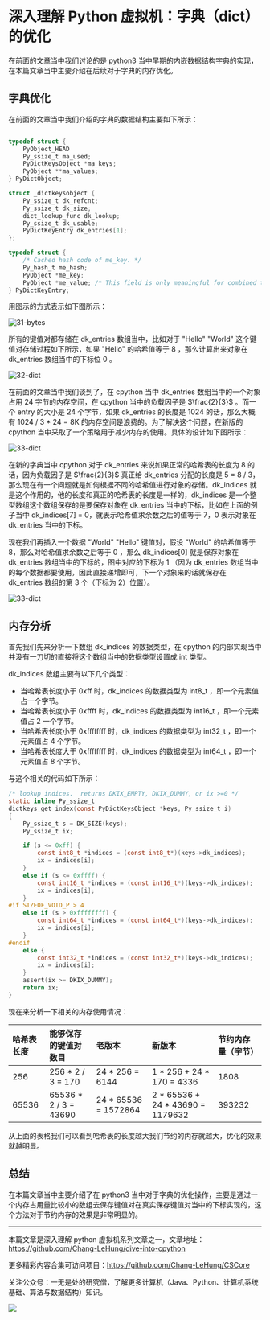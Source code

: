 # 深入理解 Python 虚拟机：字典（dict）的优化

在前面的文章当中我们讨论的是 python3 当中早期的内嵌数据结构字典的实现，在本篇文章当中主要介绍在后续对于字典的内存优化。

## 字典优化

在前面的文章当中我们介绍的字典的数据结构主要如下所示：

```c

typedef struct {
    PyObject_HEAD
    Py_ssize_t ma_used;
    PyDictKeysObject *ma_keys;
    PyObject **ma_values;
} PyDictObject;

struct _dictkeysobject {
    Py_ssize_t dk_refcnt;
    Py_ssize_t dk_size;
    dict_lookup_func dk_lookup;
    Py_ssize_t dk_usable;
    PyDictKeyEntry dk_entries[1];
};

typedef struct {
    /* Cached hash code of me_key. */
    Py_hash_t me_hash;
    PyObject *me_key;
    PyObject *me_value; /* This field is only meaningful for combined tables */
} PyDictKeyEntry;
```

用图示的方式表示如下图所示：

![31-bytes](../images/31-bytes.png)

所有的键值对都存储在 dk_entries 数组当中，比如对于 "Hello" "World" 这个键值对存储过程如下所示，如果 "Hello" 的哈希值等于 8 ，那么计算出来对象在 dk_entries 数组当中的下标位 0 。

![32-dict](../images/32-dict.png)

在前面的文章当中我们谈到了，在 cpython 当中 dk_entries 数组当中的一个对象占用 24 字节的内存空间，在 cpython 当中的负载因子是 $\frac{2}{3}$ 。而一个 entry 的大小是 24 个字节，如果 dk_entries 的长度是 1024 的话，那么大概有 1024  / 3 * 24 = 8K 的内存空间是浪费的。为了解决这个问题，在新版的 cpython 当中采取了一个策略用于减少内存的使用。具体的设计如下图所示：

![33-dict](../images/33-dict.png)

在新的字典当中 cpython 对于 dk_entries 来说如果正常的哈希表的长度为 8 的话，因为负载因子是 $\frac{2}{3}$ 真正给 dk_entries 分配的长度是 5 = 8 / 3，那么现在有一个问题就是如何根据不同的哈希值进行对象的存储。dk_indices 就是这个作用的，他的长度和真正的哈希表的长度是一样的，dk_indices 是一个整型数组这个数组保存的是要保存对象在 dk_entries 当中的下标，比如在上面的例子当中 dk_indices[7] = 0，就表示哈希值求余数之后的值等于 7，0 表示对象在 dk_entries 当中的下标。

现在我们再插入一个数据 "World" "Hello" 键值对，假设 "World" 的哈希值等于 8，那么对哈希值求余数之后等于 0 ，那么 dk_indices[0] 就是保存对象在 dk_entries 数组当中的下标的，图中对应的下标为 1 （因为 dk_entries 数组当中的每个数据都要使用，因此直接递增即可，下一个对象来的话就保存在 dk_entries 数组的第 3 个（下标为 2）位置）。



![33-dict](../images/34-dict.png)

## 内存分析

首先我们先来分析一下数组 dk_indices 的数据类型，在 cpython 的内部实现当中并没有一刀切的直接将这个数组当中的数据类型设置成 int 类型。

dk_indices 数组主要有以下几个类型：

- 当哈希表长度小于 0xff 时，dk_indices 的数据类型为 int8_t ，即一个元素值占一个字节。
- 当哈希表长度小于 0xffff 时，dk_indices 的数据类型为 int16_t ，即一个元素值占 2 一个字节。
- 当哈希表长度小于 0xffffffff 时，dk_indices 的数据类型为 int32_t ，即一个元素值占 4 个字节。
- 当哈希表长度大于 0xffffffff 时，dk_indices 的数据类型为 int64_t ，即一个元素值占 8 个字节。

与这个相关的代码如下所示：

```c
/* lookup indices.  returns DKIX_EMPTY, DKIX_DUMMY, or ix >=0 */
static inline Py_ssize_t
dictkeys_get_index(const PyDictKeysObject *keys, Py_ssize_t i)
{
    Py_ssize_t s = DK_SIZE(keys);
    Py_ssize_t ix;

    if (s <= 0xff) {
        const int8_t *indices = (const int8_t*)(keys->dk_indices);
        ix = indices[i];
    }
    else if (s <= 0xffff) {
        const int16_t *indices = (const int16_t*)(keys->dk_indices);
        ix = indices[i];
    }
#if SIZEOF_VOID_P > 4
    else if (s > 0xffffffff) {
        const int64_t *indices = (const int64_t*)(keys->dk_indices);
        ix = indices[i];
    }
#endif
    else {
        const int32_t *indices = (const int32_t*)(keys->dk_indices);
        ix = indices[i];
    }
    assert(ix >= DKIX_DUMMY);
    return ix;
}
```

现在来分析一下相关的内存使用情况：

| **哈希表长度** | 能够保存的键值对数目  | **老版本**           | **新版本**                       | **节约内存量（字节）** |
| :------------- | :-------------------- | :------------------- | :------------------------------- | :--------------------- |
| 256            | 256 * 2 / 3 = 170     | 24 * 256 = 6144      | 1 * 256 + 24 * 170 = 4336        | 1808                   |
| 65536          | 65536 * 2 / 3 = 43690 | 24 * 65536 = 1572864 | 2 * 65536 + 24 * 43690 = 1179632 | 393232                 |

从上面的表格我们可以看到哈希表的长度越大我们节约的内存就越大，优化的效果就越明显。

## 总结

在本篇文章当中主要介绍了在 python3 当中对于字典的优化操作，主要是通过一个内存占用量比较小的数组去保存键值对在真实保存键值对当中的下标实现的，这个方法对于节约内存的效果是非常明显的。

---

本篇文章是深入理解 python 虚拟机系列文章之一，文章地址：https://github.com/Chang-LeHung/dive-into-cpython

更多精彩内容合集可访问项目：<https://github.com/Chang-LeHung/CSCore>

关注公众号：一无是处的研究僧，了解更多计算机（Java、Python、计算机系统基础、算法与数据结构）知识。

![](../qrcode2.jpg)
